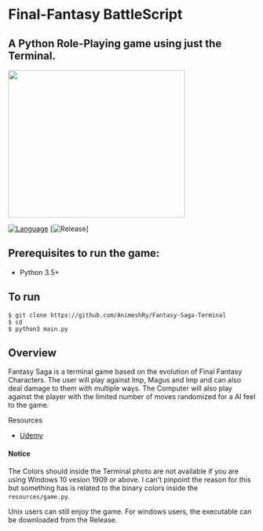 # Final-Fantasy BattleScript

## A Python Role-Playing game using just the Terminal.
<img src ="https://user-images.githubusercontent.com/54435702/80743495-ad4ba000-8b3a-11ea-94ed-254475618971.PNG" width ="360" height="300" />

[![Language](https://img.shields.io/badge/language-python-blue.svg?style=flat)](https://www.python.org)
[![Release](https://img.shields.io/badge/release-v2.0-orange.svg?style=flat)]

 ## Prerequisites to run the game:
 
 + Python 3.5+
  
## To run
```
$ git clone https://github.com/AnimeshRy/Fantasy-Saga-Terminal
$ cd 
$ python3 main.py
```
 
 ## Overview
 
 Fantasy Saga is a terminal game based on the evolution of Final Fantasy Characters. The user will play against Imp, Magus and Imp and can also deal damage to them with multiple ways. The Computer will also play against the player with the limited number of moves randomized for a AI feel to the game.


 
Resources
- [Udemy](https://www.udemy.com/course/python-complete/)
 
 #### Notice
 The Colors should inside the Terminal photo are not available if you are using Windows 10 vesion 1909 or above. I can't pinpoint the reason for this but something has is related to the binary colors inside the `resources/game.py`. 

 Unix users can still enjoy the game. 
 For windows users, the executable can be downloaded from the Release.